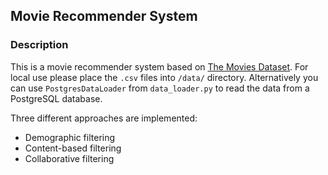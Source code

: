 ## Movie Recommender System

### Description

This is a movie recommender system based on [The Movies Dataset](https://www.kaggle.com/datasets/rounakbanik/the-movies-dataset). For local use please place the `.csv` files into `/data/` directory. Alternatively you can use `PostgresDataLoader` from `data_loader.py` to read the data from a PostgreSQL database.

Three different approaches are implemented:
- Demographic filtering
- Content-based filtering
- Collaborative filtering